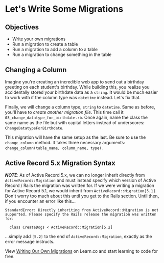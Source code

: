 # Let's Write Some Migrations

## Objectives

- Write your own migrations
- Run a migration to create a table
- Run a migration to add a column to a table
- Run a migration to change something in the table

<!-- ## Creating a Table

The first thing we will do is create a table. In
`db/migrate/01_create_students.rb`, write the code to create a table with
Active Record. We've created a class for you called `CreateStudents`.

Define a method called `change` and use the Active Record `create_table`
method within that method to create the table. The table should have a `:name`
column with a type `string`.

After you finish defining the `change` method, run the migrations by running
`rake db:migrate` in your terminal. -->
<!-- 
## Adding a Column

The next thing we will do is add a couple of columns to the `students` table we
just created. To do this, we will create a second migration file. *We cannot add
these columns to the existing file.* Let's call our new file
`02_add_grade_and_birthdate_to_students.rb`. It should live in `db/migrate` just
like the first migration.

This new migration will look similar to the previous one. We will need a class
that inherits from `ActiveRecord::Migration`, and we will need to define a
change method. Sticking to conventions, name the class
`AddGradeAndBirthdateToStudents`, since that is what we're doing (and that is
the camel case version of the _filename_, minus the numbers in front). Inside
`#change`, instead of `create_table`, we will use the `add_column` Active Record
method.

Let's add a `:grade` column and a `:birthdate` column. The `:grade` column type
should be `integer` and the `:birthdate` column type should be `string`. -->

## Changing a Column

Imagine you're creating an incredible web app to send out a birthday greeting on
each student's birthday. While building this, you realize you accidentally
stored your birthdate data as a `string`. It would be much easier to work with
if the column type was `datetime` instead. Let's fix that.

Finally, we will change a column type, `string` to `datetime`. Same as before,
you'll have to *create another migration file*. This time call it
`03_change_datatype_for_birthdate.rb`. Once again, name the class the same name
as the file but with capital letters instead of underscores:
`ChangeDatatypeForBirthdate`.

This migration will have the same setup as the last. Be sure to use the
`change_column` method. It takes three necessary arguments:
`change_column(table_name, column_name, type)`.

## Active Record 5.x Migration Syntax

***NOTE***: As of Active Record 5.x, we can no longer inherit directly from
`ActiveRecord::Migration` and must instead specify which version of Active
Record / Rails the migration was written for. If we were writing a migration for
Active Record 5.1, we would inherit from `ActiveRecord::Migration[5.1]`. Don't
worry too much about this until you get to the Rails section. Until then, if you
encounter an error like this...

```text
StandardError: Directly inheriting from ActiveRecord::Migration is not supported. Please specify the Rails release the migration was written for:

  class CreateDogs < ActiveRecord::Migration[5.2]
```

...simply add `[5.2]` to the end of `ActiveRecord::Migration`, exactly as the
error message instructs.

<p class='util--hide'>View <a href='https://learn.co/lessons/writing-migrations'>Writing Our Own Migrations</a> on Learn.co and start learning to code for free.</p>

